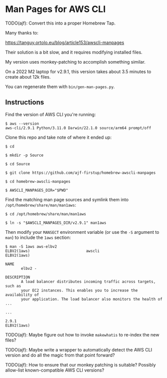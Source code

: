 # Man Pages for AWS CLI

TODO(ajf): Convert this into a proper Homebrew Tap.

Many thanks to:

https://tanguy.ortolo.eu/blog/article153/awscli-manpages

Their solution is a bit slow, and it requires modifying installed files.

My version uses monkey-patching to accomplish something similar.

On a 2022 M2 laptop for v2.9.1, this version takes about 3.5 minutes to create about 12k files.

You can regenerate them with `bin/gen-man-pages.py`.

## Instructions

Find the version of AWS CLI you're running:

```console
$ aws --version
aws-cli/2.9.1 Python/3.11.0 Darwin/22.1.0 source/arm64 prompt/off
```

Clone this repo and take note of where it ended up:

```console
$ cd

$ mkdir -p Source

$ cd Source

$ git clone https://github.com/ajf-firstup/homebrew-awscli-manpages

$ cd homebrew-awscli-manpages

$ AWSCLI_MANPAGES_DIR="$PWD"
```

Find the matching man page sources and symlink them into `/opt/homebrew/share/man/man1aws`:

```console
$ cd /opt/homebrew/share/man/man1aws

$ ln -s "$AWSCLI_MANPAGES_DIR/v2.9.1" man1aws
```

Then modify your `MANSECT` environment variable (or use the `-S` argument to `man`) to include the
`1aws` section:

```console
$ man -S 1aws aws-elbv2
ELBV2(1aws)                         awscli                         ELBV2(1aws)

NAME
       elbv2 -

DESCRIPTION
       A load balancer distributes incoming traffic across targets, such as
       your EC2 instances. This enables you to increase the availability of
       your application. The load balancer also monitors the health of ...

...

2.9.1                                                              ELBV2(1aws)

```

TODO(ajf): Maybe figure out how to invoke `makewhatis` to re-index the new files?

TODO(ajf): Maybe write a wrapper to automatically detect the AWS CLI version and do all the magic
from that point forward?

TODO(ajf): How to ensure that our monkey patching is suitable? Possibly allow-list known-compatible
AWS CLI versions?
